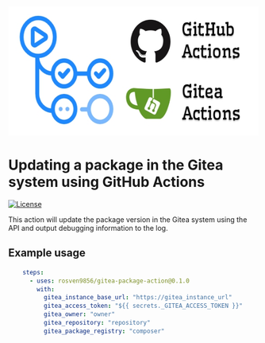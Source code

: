 <p align="center">
    <img width="560" height="260" src="docs/image/github_gitea_actions.jpg" alt="github gitea actions">
</p>

# Updating a package in the Gitea system using GitHub Actions

[![License](https://img.shields.io/github/license/rosven9856/gitea-package-action)](https://github.com/rosven9856/gitea-package-action/blob/master/LICENSE)

This action will update the package version in the Gitea system using the API and output debugging information to the log.


## Example usage

```yaml
    steps:
      - uses: rosven9856/gitea-package-action@0.1.0
        with:
          gitea_instance_base_url: "https://gitea_instance_url"
          gitea_access_token: "${{ secrets._GITEA_ACCESS_TOKEN }}"
          gitea_owner: "owner"
          gitea_repository: "repository"
          gitea_package_registry: "composer"